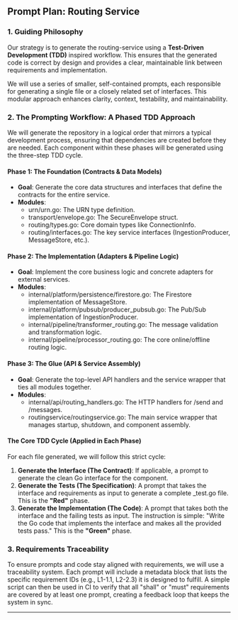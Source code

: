 ## **Prompt Plan: Routing Service**

### **1\. Guiding Philosophy**

Our strategy is to generate the routing-service using a **Test-Driven Development (TDD)** inspired workflow. This ensures that the generated code is correct by design and provides a clear, maintainable link between requirements and implementation.

We will use a series of smaller, self-contained prompts, each responsible for generating a single file or a closely related set of interfaces. This modular approach enhances clarity, context, testability, and maintainability.

### **2\. The Prompting Workflow: A Phased TDD Approach**

We will generate the repository in a logical order that mirrors a typical development process, ensuring that dependencies are created before they are needed. Each component within these phases will be generated using the three-step TDD cycle.

#### **Phase 1: The Foundation (Contracts & Data Models)**

* **Goal**: Generate the core data structures and interfaces that define the contracts for the entire service.
* **Modules**:
    * urn/urn.go: The URN type definition.
    * transport/envelope.go: The SecureEnvelope struct.
    * routing/types.go: Core domain types like ConnectionInfo.
    * routing/interfaces.go: The key service interfaces (IngestionProducer, MessageStore, etc.).

#### **Phase 2: The Implementation (Adapters & Pipeline Logic)**

* **Goal**: Implement the core business logic and concrete adapters for external services.
* **Modules**:
    * internal/platform/persistence/firestore.go: The Firestore implementation of MessageStore.
    * internal/platform/pubsub/producer\_pubsub.go: The Pub/Sub implementation of IngestionProducer.
    * internal/pipeline/transformer\_routing.go: The message validation and transformation logic.
    * internal/pipeline/processor\_routing.go: The core online/offline routing logic.

#### **Phase 3: The Glue (API & Service Assembly)**

* **Goal**: Generate the top-level API handlers and the service wrapper that ties all modules together.
* **Modules**:
    * internal/api/routing\_handlers.go: The HTTP handlers for /send and /messages.
    * routingservice/routingservice.go: The main service wrapper that manages startup, shutdown, and component assembly.

#### **The Core TDD Cycle (Applied in Each Phase)**

For each file generated, we will follow this strict cycle:

1. **Generate the Interface (The Contract)**: If applicable, a prompt to generate the clean Go interface for the component.
2. **Generate the Tests (The Specification)**: A prompt that takes the interface and requirements as input to generate a complete \_test.go file. This is the **"Red"** phase.
3. **Generate the Implementation (The Code)**: A prompt that takes both the interface and the failing tests as input. The instruction is simple: "Write the Go code that implements the interface and makes all the provided tests pass." This is the **"Green"** phase.

### **3\. Requirements Traceability**

To ensure prompts and code stay aligned with requirements, we will use a traceability system. Each prompt will include a metadata block that lists the specific requirement IDs (e.g., L1-1.1, L2-2.3) it is designed to fulfill. A simple script can then be used in CI to verify that all "shall" or "must" requirements are covered by at least one prompt, creating a feedback loop that keeps the system in sync.

---

